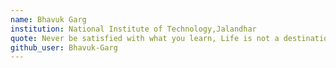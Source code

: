 ```yaml
---
name: Bhavuk Garg
institution: National Institute of Technology,Jalandhar
quote: Never be satisfied with what you learn, Life is not a destination.
github_user: Bhavuk-Garg
---
```

